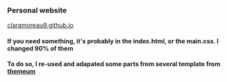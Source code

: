 ### Personal website 
[claramoreau9.github.io](https://claramoreau9.github.io/)

#### If you need something, it's probably in the index.html, or the main.css. I changed 90% of them
#### To do so, I re-used and adapated some parts from several template from [themeum](https://www.themeum.com/)
